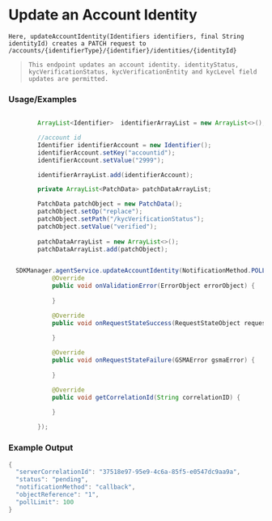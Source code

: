 # Update an Account Identity

`Here, updateAccountIdentity(Identifiers identifiers, final String identityId) creates a PATCH request to /accounts/{identifierType}/{identifier}/identities/{identityId}`

> `This endpoint updates an account identity. identityStatus, kycVerificationStatus, kycVerificationEntity and kycLevel field updates are permitted.`
### Usage/Examples

```java

        ArrayList<Identifier>  identifierArrayList = new ArrayList<>();

        //account id
        Identifier identifierAccount = new Identifier();
        identifierAccount.setKey("accountid");
        identifierAccount.setValue("2999");

        identifierArrayList.add(identifierAccount);


```


```java
        private ArrayList<PatchData> patchDataArrayList;

        PatchData patchObject = new PatchData();
        patchObject.setOp("replace");
        patchObject.setPath("/kycVerificationStatus");
        patchObject.setValue("verified");
        
        patchDataArrayList = new ArrayList<>();
        patchDataArrayList.add(patchObject);
```

```java

  SDKManager.agentService.updateAccountIdentity(NotificationMethod.POLLING, "", identityId, patchDataArrayList, identifierArrayList, new RequestStateInterface() {
            @Override
            public void onValidationError(ErrorObject errorObject) {
               
            }

            @Override
            public void onRequestStateSuccess(RequestStateObject requestStateObject) {
           
            }

            @Override
            public void onRequestStateFailure(GSMAError gsmaError) {
            
            }

            @Override
            public void getCorrelationId(String correlationID) {
               
            }

        });


```

### Example Output

```java
{
  "serverCorrelationId": "37518e97-95e9-4c6a-85f5-e0547dc9aa9a",
  "status": "pending",
  "notificationMethod": "callback",
  "objectReference": "1",
  "pollLimit": 100
}
```
